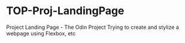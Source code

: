 # TOP-Proj-LandingPage
Project Landing Page - The Odin Project
Trying to create and stylize a webpage using Flexbox, etc